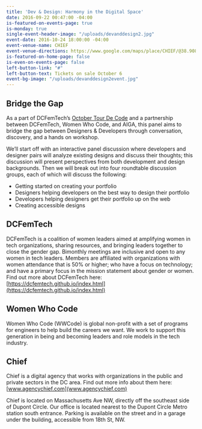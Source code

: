 ```yaml
---
title: 'Dev & Design: Harmony in the Digital Space'
date: 2016-09-22 00:47:00 -04:00
is-featured-on-events-page: true
is-monday: true
single-event-header-image: "/uploads/devanddesign2.jpg"
event-date: 2016-10-24 18:00:00 -04:00
event-venue-name: CHIEF
event-venue-directions: https://www.google.com/maps/place/CHIEF/@38.9089576,-77.0443892,17z/data=!3m1!4b1!4m5!3m4!1s0x89b7b7b83b507b8b:0xb3dfd1d1f168108!8m2!3d38.9089576!4d-77.0422005
is-featured-on-home-page: false
is-even-on-events-page: false
left-button-link: "#"
left-button-text: Tickets on sale October 6
event-bg-image: "/uploads/devanddesign2event.jpg"
---
```


## Bridge the Gap

As a part of DCFemTech’s [October Tour De Code](http://dcfemtech.github.io/tourdecode) and a partnership between DCFemTech, Women Who Code, and AIGA, this panel aims to bridge the gap between Designers & Developers through conversation, discovery, and a hands on workshop. 

We’ll start off with an interactive panel discussion where developers and designer pairs will analyze existing designs and discuss their thoughts; this discussion will present perspectives from both development and design backgrounds. Then we will break out into four roundtable discussion groups, each of which will discuss the following:

* Getting started on creating your portfolio 
* Designers helping developers on the best way to design their portfolio 
* Developers helping designers get their portfolio up on the web 
* Creating accessible designs

## DCFemTech

DCFemTech is a coalition of women leaders aimed at amplifying women in tech organizations, sharing resources, and bringing leaders together to close the gender gap. Bimonthly meetings are inclusive and open to any women in tech leaders. Members are affiliated with organizations with women attendance that is 50% or higher; who have a focus on technology; and have a primary focus in the mission statement about gender or women. Find out more about DCFemTech here: [https://dcfemtech.github.io/index.html](https://dcfemtech.github.io/index.html) 

## Women Who Code

Women Who Code (WWCode) is global non-profit with a set of programs for engineers to help build the careers we want. We work to support this generation in being and becoming leaders and role models in the tech industry.

## Chief

Chief is a digital agency that works with organizations in the public and private sectors in the DC area. Find out more info about them here: 
[www.agencychief.com](www.agencychief.com) 

Chief is located on Massachusetts Ave NW, directly off the southeast side of Dupont Circle. Our office is located nearest to the Dupont Circle Metro station south entrance. Parking is available on the street and in a garage under the building, accessible from 18th St, NW. 